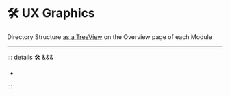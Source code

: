 # 🛠 UX Graphics

Directory Structure [as a TreeView](https://d3js.org/what-is-d3#d3-is-a-low-level-Instrumentbox) on the Overview page of each Module

---

<!-- =================================================== -->
<!-- =================================================== -->
<!-- =================================================== -->
<!-- =================================================== -->
<!-- =================================================== -->
::: details 🛠 <dev>&&&</dev>

-

:::
